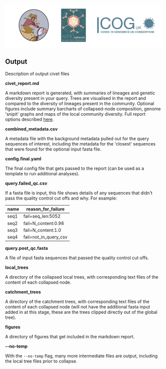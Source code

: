 ![](./doc_figures/website_header.png)


## Output

Description of output civet files

<strong>civet_report.md</strong>

A markdown report is generated, with summaries of lineages and genetic diversity present in your query. Trees are visualised in the report and compared to the diversity of lineages present in the community. Optional figures include summary barcharts of collapsed-node composition, genome 'snipit' graphs and maps of the local community diversity. Full report options described [here](./report_docs.md).

<strong>combined_metadata.csv</strong>

A metadata file with the background metadata pulled out for the query sequences of interest, including the metadata for the 'closest' sequences that were found for the optional input fasta file.

<strong>config.final.yaml</strong>

The final config file that gets passed to the report (can be used as a template to run additional analyses).

<strong>query.failed_qc.csv</strong>

If a fasta file is input, this file shows details of any sequences that didn't pass the quality control cut offs and why. For example:

| name | reason_for_failure |
| --- | --- |
| seq1  | fail=seq_len:5052 |
| seq2 | fail=N_content:0.98 |
| seq3 | fail=N_content:1.0 | 
| seq4 | fail=not_in_query_csv | 

<strong>query.post_qc.fasta</strong>

A file of input fasta sequences that passed the quality control cut offs.

<strong>local_trees</strong>

A directory of the collapsed local trees, with corresponding text files of the content of each collapsed node. 

<strong>catchment_trees</strong>

A directory of the catchment trees, with corresponding text files of the content of each collapsed node (will not have the additional fasta input added in at this stage, these are the trees clipped directly out of the global tree). 


<strong>figures</strong>

A directory of figures that get included in the markdown report.


<strong>--no-temp</strong>

With the ``--no-temp`` flag, many more intermediate files are output, including the local tree files prior to collapse. 
